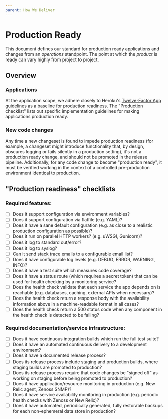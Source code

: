 ```yaml
---
parent: How We Deliver
---
```

# Production Ready

This document defines our standard for production ready applications and
changes from an *operations* standpoint. The point at which the *product* is
ready can vary highly from project to project.

## Overview

### Applications

At the application scope, we adhere closely to Heroku's
[Twelve-Factor App](http://12factor.net/) guidelines as a baseline for
production readiness. The "Production checklist" lists out specific
implementation guidelines for making applications production ready.

### New code changes

Any time a new changeset is found to impede production readiness (for example,
a changeset might introduce functionality that, by design, obscures logging or
fails silently in a production setting), it's not a production ready change,
and should not be promoted in the release pipeline. Additionally, for any code
change to become "production ready", it must be verified working in the context
of a controlled pre-production environment identical to production.

## "Production readiness" checklists

### Required features:

- [ ] Does it support configuration via environment variables?
- [ ] Does it support configuration via flatfile (e.g. YAML)?
- [ ] Does it have a sane default configuration (e.g. as close to a realistic production configuration as possible)?
- [ ] Does it run on parallel HTTP workers? (e.g. uWSGI, Gunicorn)?
- [ ] Does it log to standard out/error?
- [ ] Does it log to syslog?
- [ ] Can it send stack trace emails to a configurable email list?
- [ ] Does it have configurable log levels (e.g. DEBUG, ERROR, WARNING, INFO)?
- [ ] Does it have a test suite which measures code coverage?
- [ ] Does it have a status route (which requires a secret token) that can be used for health checking by a monitoring service?
- [ ] Does the health check validate that each service the app depends on is reachable (e.g. databases, caching, external APIs when necessary)?
- [ ] Does the health check return a response body with the availability information above in a machine-readable format in all cases?
- [ ] Does the health check return a 500 status code when any component in the health check is detected to be failing?

### Required documentation/service infrastructure:

- [ ] Does it have continuous integration builds which run the full test suite?
- [ ] Does it have an automated continuous delivery to a development environment?
- [ ] Does it have a documented release process?
- [ ] Does its release process include staging and production builds, where staging builds are promoted to production?
- [ ] Does its release process require that code changes be "signed off" as working on staging before being promoted to production?
- [ ] Does it have application/resource monitoring in production (e.g. New Relic agent, Zenoss SNMP)?
- [ ] Does it have service availability monitoring in production (e.g. periodic health checks with Zenoss or New Relic)?
- [ ] Does it have automated, periodically generated, fully restorable backups for each non-ephemeral data store in production?
